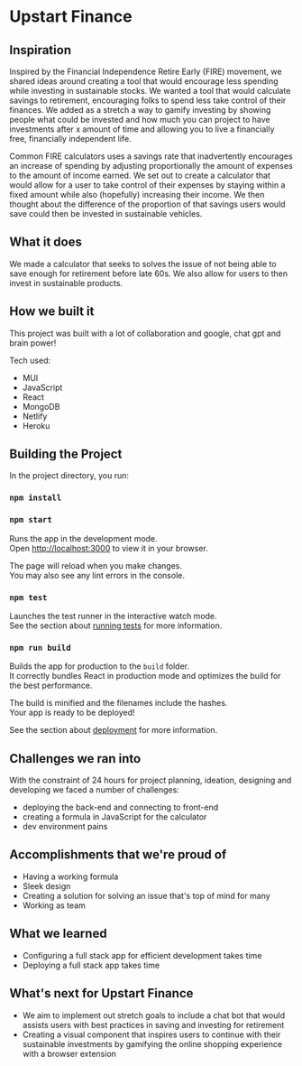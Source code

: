 # Upstart Finance

## Inspiration
 Inspired by the Financial Independence Retire Early (FIRE) movement, we shared ideas around creating a tool that would encourage less spending while investing in sustainable stocks. We wanted a tool that would calculate savings to retirement, encouraging folks to spend less take control of their finances. We added as a stretch a way to gamify investing by showing people what could be invested and how much you can project to have investments after x amount of time and allowing you to live a financially free, financially independent life.

Common FIRE calculators uses a savings rate that inadvertently encourages an increase of spending by adjusting proportionally the amount of expenses to the amount of income earned. We set out to create a calculator that would allow for a user to take control of their expenses by staying within a fixed amount while also (hopefully) increasing their income. We then thought about the difference of the proportion of that savings users would save could then be invested in sustainable vehicles. 

## What it does
We made a calculator that seeks to solves the issue of not being able to save enough for retirement before late 60s. We also allow for users to then invest in sustainable products.

## How we built it
This project was built with a lot of collaboration and google, chat gpt and brain power!

Tech used: 
- MUI
- JavaScript
- React
- MongoDB
- Netlify
- Heroku

## Building the Project

In the project directory, you run:

### `npm install`

### `npm start`

Runs the app in the development mode.\
Open [http://localhost:3000](http://localhost:3000) to view it in your browser.

The page will reload when you make changes.\
You may also see any lint errors in the console.

### `npm test`

Launches the test runner in the interactive watch mode.\
See the section about [running tests](https://facebook.github.io/create-react-app/docs/running-tests) for more information.

### `npm run build`

Builds the app for production to the `build` folder.\
It correctly bundles React in production mode and optimizes the build for the best performance.

The build is minified and the filenames include the hashes.\
Your app is ready to be deployed!

See the section about [deployment](https://facebook.github.io/create-react-app/docs/deployment) for more information.

## Challenges we ran into
With the constraint of 24 hours for project planning, ideation, designing and developing we faced a number of challenges:

- deploying the back-end and connecting to front-end
- creating a formula in JavaScript for the calculator
- dev environment pains

## Accomplishments that we're proud of
- Having a working formula
- Sleek design
- Creating a solution for solving an issue that's top of mind for many
- Working as team

## What we learned
-  Configuring a full stack app for efficient development takes time
-  Deploying a full stack app takes time

## What's next for Upstart Finance
- We aim to implement out stretch goals to include a chat bot that would assists users with best practices in saving and investing for retirement
- Creating a visual component that inspires users to continue with their sustainable investments by gamifying the online shopping experience with a browser extension
